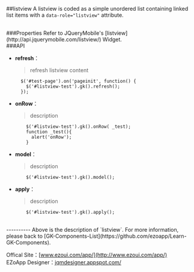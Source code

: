 ##listview
A listview is coded as a simple unordered list containing linked list items with a `data-role="listview"` attribute.

<br/>
###Properties
Refer to JQueryMobile's [listview](http://api.jquerymobile.com/listview/) Widget.

<br/>
###API

- **refresh**：  
 	> refresh listview content

		$('#test-page').on('pageinit', function() {
		  $('#listview-test').gk().refresh();
		});

- **onRow**：  
  	> description

		  $('#listview-test').gk().onRow( _test);
		  function _test(){
		    alert('onRow');
		  }

- **model**：  
  	> description

		  $('#listview-test').gk().model();

- **apply**：  
  	> description

		  $('#listview-test').gk().apply();


<br/>
----------
Above is the description of `listview`. For more information, please back to [GK-Components-List](https://github.com/ezoapp/Learn-GK-Components).

Offical Site：[www.ezoui.com/app/](http://www.ezoui.com/app/)  
EZoApp Designer：[jqmdesigner.appspot.com/](http://jqmdesigner.appspot.com/)  






